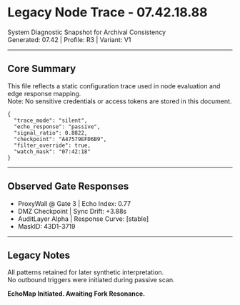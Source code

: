 # Legacy Node Trace - 07.42.18.88

System Diagnostic Snapshot for Archival Consistency  
Generated: 07.42 | Profile: R3 | Variant: V1  

---

## Core Summary

This file reflects a static configuration trace used in node evaluation and edge response mapping.  
Note: No sensitive credentials or access tokens are stored in this document.

```
{
  "trace_mode": "silent",
  "echo_response": "passive",
  "signal_ratio": 0.8822,
  "checkpoint": "A47579EFD6B9",
  "filter_override": true,
  "watch_mask": "07:42:18"
}
```

---

## Observed Gate Responses

- ProxyWall @ Gate 3 | Echo Index: 0.77  
- DMZ Checkpoint | Sync Drift: +3.88s  
- AuditLayer Alpha | Response Curve: [stable]  
- MaskID: 43D1-3719  

---

## Legacy Notes

All patterns retained for later synthetic interpretation.  
No outbound triggers were initiated during passive scan.  

**EchoMap Initiated. Awaiting Fork Resonance.**  
